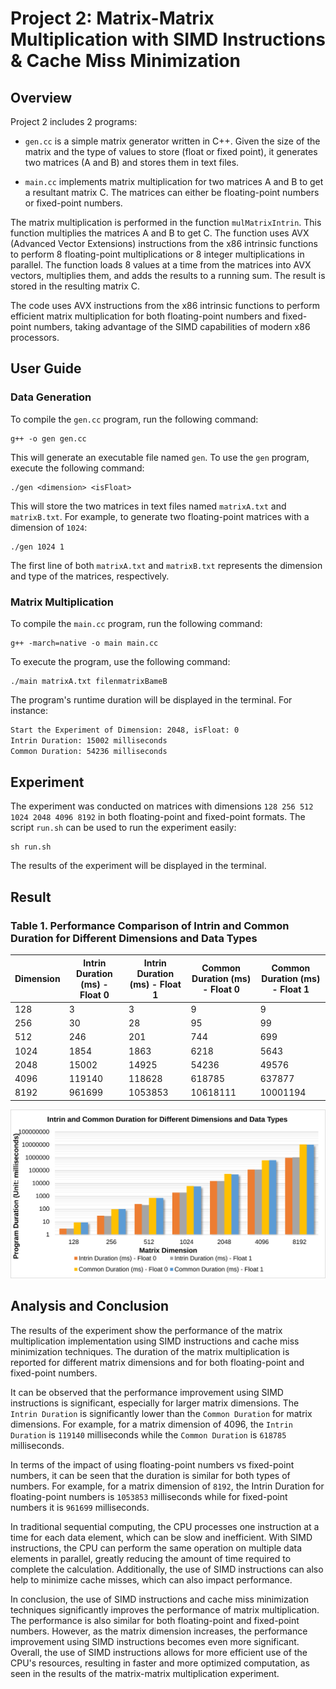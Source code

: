 # Project 2: Matrix-Matrix Multiplication with SIMD Instructions & Cache Miss Minimization

## Overview

Project 2 includes 2 programs:
* `gen.cc` is a simple matrix generator written in C++. Given the size of the matrix and the type of values to store (float or fixed point), it generates two matrices (A and B) and stores them in text files.

* `main.cc` implements matrix multiplication for two matrices A and B to get a resultant matrix C. The matrices can either be floating-point numbers or fixed-point numbers.

The matrix multiplication is performed in the function `mulMatrixIntrin`. This function multiplies the matrices A and B to get C. The function uses AVX (Advanced Vector Extensions) instructions from the x86 intrinsic functions to perform 8 floating-point multiplications or 8 integer multiplications in parallel. The function loads 8 values at a time from the matrices into AVX vectors, multiplies them, and adds the results to a running sum. The result is stored in the resulting matrix C.

The code uses AVX instructions from the x86 intrinsic functions to perform efficient matrix multiplication for both floating-point numbers and fixed-point numbers, taking advantage of the SIMD capabilities of modern x86 processors.

## User Guide

### Data Generation
To compile the `gen.cc` program, run the following command:
```
g++ -o gen gen.cc
```
This will generate an executable file named `gen`. To use the `gen` program, execute the following command:
```
./gen <dimension> <isFloat>
```
This will store the two matrices in text files named `matrixA.txt` and `matrixB.txt`. For example, to generate two floating-point matrices with a dimension of `1024`:
```
./gen 1024 1
```

The first line of both `matrixA.txt` and `matrixB.txt` represents the dimension and type of the matrices, respectively.

### Matrix Multiplication

To compile the `main.cc` program, run the following command:
```
g++ -march=native -o main main.cc
```

To execute the program, use the following command:
```
./main matrixA.txt filenmatrixBameB
```

The program's runtime duration will be displayed in the terminal. For instance:
```bash
Start the Experiment of Dimension: 2048, isFloat: 0
Intrin Duration: 15002 milliseconds
Common Duration: 54236 milliseconds
```

## Experiment

The experiment was conducted on matrices with dimensions `128 256 512 1024 2048 4096 8192` in both floating-point and fixed-point formats. The script `run.sh` can be used to run the experiment easily:

```
sh run.sh
```

The results of the experiment will be displayed in the terminal.

## Result

### Table 1. Performance Comparison of Intrin and Common Duration for Different Dimensions and Data Types


| **Dimension** | **Intrin Duration (ms) - Float 0** | **Intrin Duration (ms) - Float 1** | **Common Duration (ms) - Float 0** | **Common Duration (ms) - Float 1** |
|---------------|------------------------------------|------------------------------------|------------------------------------|-------------------------------------|
| 128           | 3                                  | 3                                  | 9                                  | 9                                   |
| 256           | 30                                 | 28                                 | 95                                 | 99                                  |
| 512           | 246                                | 201                                | 744                                | 699                                 |
| 1024          | 1854                               | 1863                               | 6218                               | 5643                                |
| 2048          | 15002                              | 14925                              | 54236                              | 49576                               |
| 4096          | 119140                             | 118628                             | 618785                             | 637877                              |
| 8192          | 961699                             | 1053853                            | 10618111                           | 10001194                                 |

![Fig 1. result](./result.svg)

## Analysis and Conclusion

The results of the experiment show the performance of the matrix multiplication implementation using SIMD instructions and cache miss minimization techniques. The duration of the matrix multiplication is reported for different matrix dimensions and for both floating-point and fixed-point numbers.

It can be observed that the performance improvement using SIMD instructions is significant, especially for larger matrix dimensions. The `Intrin Duration` is significantly lower than the `Common Duration` for matrix dimensions. For example, for a matrix dimension of 4096, the `Intrin Duration` is `119140` milliseconds while the `Common Duration` is `618785` milliseconds.

In terms of the impact of using floating-point numbers vs fixed-point numbers, it can be seen that the duration is similar for both types of numbers. For example, for a matrix dimension of `8192`, the Intrin Duration for floating-point numbers is `1053853`
 milliseconds while for fixed-point numbers it is `961699`
 milliseconds.

 In traditional sequential computing, the CPU processes one instruction at a time for each data element, which can be slow and inefficient. With SIMD instructions, the CPU can perform the same operation on multiple data elements in parallel, greatly reducing the amount of time required to complete the calculation. Additionally, the use of SIMD instructions can also help to minimize cache misses, which can also impact performance.

In conclusion, the use of SIMD instructions and cache miss minimization techniques significantly improves the performance of matrix multiplication. The performance is also similar for both floating-point and fixed-point numbers. However, as the matrix dimension increases, the performance improvement using SIMD instructions becomes even more significant. Overall, the use of SIMD instructions allows for more efficient use of the CPU's resources, resulting in faster and more optimized computation, as seen in the results of the matrix-matrix multiplication experiment.